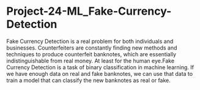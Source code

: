 # Project-24-ML_Fake-Currency-Detection
Fake Currency Detection is a real problem for both individuals and businesses. Counterfeiters are constantly finding new methods and techniques to produce counterfeit banknotes, which are essentially indistinguishable from real money. At least for the human eye.Fake Currency Detection is a task of binary classification in machine learning. If we have enough data on real and fake banknotes, we can use that data to train a model that can classify the new banknotes as real or fake.
